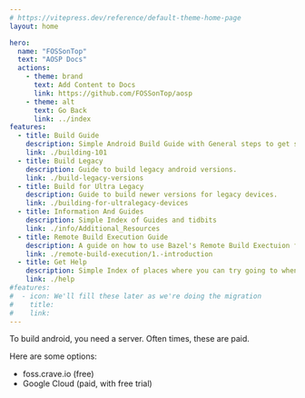 ```yaml
---
# https://vitepress.dev/reference/default-theme-home-page
layout: home

hero:
  name: "FOSSonTop"
  text: "AOSP Docs"
  actions:
    - theme: brand
      text: Add Content to Docs
      link: https://github.com/FOSSonTop/aosp
    - theme: alt
      text: Go Back
      link: ../index
features:
  - title: Build Guide
    description: Simple Android Build Guide with General steps to get started.
    link: ./building-101
  - title: Build Legacy
    description: Guide to build legacy android versions.
    link: ./build-legacy-versions
  - title: Build for Ultra Legacy
    description: Guide to build newer versions for legacy devices.
    link: ./building-for-ultralegacy-devices
  - title: Information And Guides
    description: Simple Index of Guides and tidbits
    link: ./info/Additional_Resources
  - title: Remote Build Execution Guide
    description: A guide on how to use Bazel's Remote Build Exectuion feature to build on lower end devices
    link: ./remote-build-execution/1.-introduction
  - title: Get Help
    description: Simple Index of places where you can try going to when you need help.
    link: ./help
#features:
#  - icon: We'll fill these later as we're doing the migration
#    title: 
#    link: 
---
```


To build android, you need a server. Often times, these are paid.

Here are some options:

- foss.crave.io (free)
- Google Cloud (paid, with free trial)

